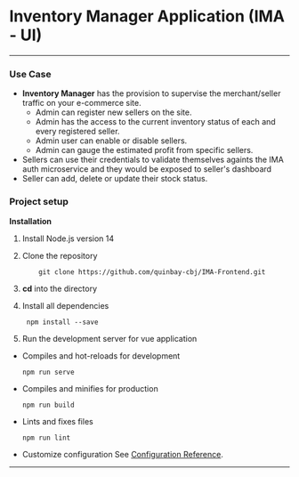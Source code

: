 # Inventory Manager Application (IMA - UI) 





---
### Use Case
* **Inventory Manager** has the provision to supervise the merchant/seller traffic on your e-commerce site.
    * Admin can register new sellers on the site.
    * Admin has the access to the current inventory status of each and every registered seller.
    * Admin user can enable or disable sellers.
    * Admin can gauge the estimated profit from specific sellers.
* Sellers can use their credentials to validate themselves againts the IMA auth microservice and they would be exposed to seller's dashboard
* Seller can add, delete or update their stock status.

### Project setup

**Installation**
1. Install Node.js version 14
2. Clone the repository
    ```
        git clone https://github.com/quinbay-cbj/IMA-Frontend.git
    ```
3. **cd** into the directory
4. Install all dependencies
    ```
     npm install --save
    ```
    
5. Run the development server for vue application

*  Compiles and hot-reloads for development
    ```
    npm run serve
    ```
* Compiles and minifies for production
    ```
    npm run build
    ```
* Lints and fixes files
    ```
    npm run lint
    ```

* Customize configuration
    See [Configuration Reference](https://cli.vuejs.org/config/).

---

